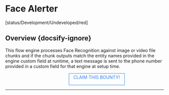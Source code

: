<!--TODO: Replace all references to "VDA", "Developer Application", and "Developer App" with "Veritone Developer"-->
<style>
    #claim-this-flow-btn {
        display: block;
        color: #2F80ED;
        border: 1px solid #2F80ED;
        width: 170px;
        height: 30px;
        text-align: center;
        padding: 3px;
        position: relative;
        text-decoration: none;
        left: 40%;
    }
</style>
# Face Alerter

[status/Development/Undeveloped/red]


## Overview {docsify-ignore}
This flow engine processes Face Recognition against image or video file chunks and if the chunk outputs match the entity names provided in the engine custom field at runtime, a text message is sent to the phone number provided in a custom field for that engine at setup time. 

<a target="_blank" href="https://forms.gle/tkVjfrtyBDrXyoji7" id="claim-this-flow-btn">CLAIM THIS BOUNTY!</a>
<hr>